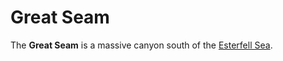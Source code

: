 # Great Seam

The **Great Seam** is a massive canyon south of the [Esterfell Sea](../esterfell-sea).
